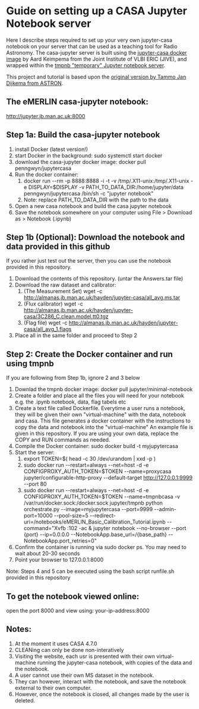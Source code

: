 # Guide on setting up a CASA Jupyter Notebook server

Here I describe steps required to set up your very own jupyter-casa notebook on your server that can be used as a teaching tool for Radio Astronomy. The casa-jupyter server is built using the [jupyter-casa docker image](https://github.com/aardk/jupyter-casa) by Aard Keimpema from the Joint Institute of VLBI ERIC (JIVE), and wrapped within the [tmpnb "temporary" Jupyter notebook server](https://github.com/jupyter/tmpnb).


This project and tutorial is based upon the [original version  by  Tammo Jan Dijkema from ASTRON](http://taql.astron.nl/user/KvWQzf7HKYVW/notebooks/vla-cont-tutorial.ipynb).

## The eMERLIN casa-jupyter notebook:

http://jupyter.jb.man.ac.uk:8000

## Step 1a: Build the casa-jupyter notebook

1. install Docker (latest version!)
2. start Docker in the background: sudo systemctl start docker
3. download the casa-jupyter docker image: docker pull penngwyn/jupytercasa
4. Run the docker container: 
   1. docker run --rm -p 8888:8888 -i -t -v /tmp/.X11-unix:/tmp/.X11-unix -e DISPLAY=$DISPLAY -v PATH_TO_DATA_DIR:/home/jupyter/data penngwyn/jupytercasa /bin/sh -c "jupyter notebook"
   2. Note: replace PATH_TO_DATA_DIR with the path to the data
5. Open a new casa notebook and build the casa jupyter notebook
6. Save the notebook somewhere on your computer using File > Download as > Notebook (.ipynb)


## Step 1b (Optional): Download the notebook and data provided in this github

If you rather just test out the server, then you can use the notebook provided in this repository.

1. Download the contents of this repository. (untar the Answers.tar file)
2. Download the raw dataset and calibrator: 
   1. (The Measurement Set) wget -c http://almanas.jb.man.ac.uk/hayden/jupyter-casa/all_avg.ms.tar
   2. (Flux calibrator) wget -c http://almanas.jb.man.ac.uk/hayden/jupyter-casa/3C286_C.clean.model.tt0.tgz
   3. (Flag file) wget -c http://almanas.jb.man.ac.uk/hayden/jupyter-casa/all_avg_1.flags
3. Place all in the same folder and proceed to Step 2

## Step 2: Create the Docker container and run using tmpnb 

If you are following from Step 1b, ignore 2 and 3 below

1. Downlad the tmpnb docker image: docker pull jupyter/minimal-notebook
2. Create a folder and place all the files you will need for your notebook e.g. the .ipynb notebook, data, flag tabels etc
3. Create a text file called Dockerfile. Everytime a user runs a notebook, they will be given their own "virtual-machine" with 
the data, notebook and casa. This file generates a docker container with the instructions to copy the data and notebook into the "virtual-machine"
An example file is given in this repository. If you are using your own data, replace the COPY and RUN commands as needed.
4. Compile the Docker container: sudo docker build -t myjupytercasa 
5. Start the server:
   1. export TOKEN=$( head -c 30 /dev/urandom | xxd -p )
   2. sudo docker run --restart=always --net=host -d -e CONFIGPROXY_AUTH_TOKEN=$TOKEN --name=proxycasa jupyter/configurable-http-proxy --default-target http://127.0.0.1:9999 --port 80
   3. sudo docker run --restart=always --net=host -d -e CONFIGPROXY_AUTH_TOKEN=$TOKEN --name=tmpnbcasa -v /var/run/docker.sock:/docker.sock jupyter/tmpnb python orchestrate.py --image=myjupytercasa --port=9999 --admin-port=10000 --pool-size=5 --redirect-uri=/notebooks/eMERLIN_Basic_Calibration_Tutorial.ipynb --command="Xvfb :102 -ac & jupyter notebook --no-browser --port {port} --ip=0.0.0.0 --NotebookApp.base_url=/{base_path} --NotebookApp.port_retries=0"
6. Confirm the container is running via sudo docker ps. You may need to wait about 20-30 seconds
7. Point your browser to 127.0.0.1:8000

Note: Steps 4 and 5 can be executed using the bash script runfile.sh provided in this repository 

## To get the notebook viewed online:

open the port 8000 and view using: your-ip-address:8000

## Notes:

1. At the moment it uses CASA 4.7.0
2. CLEANing can only be done non-interatively
3. Visiting the website, each usr is presented with their own virtual-machine running the jupyter-casa notebook, with
copies of the data and the notebook.
4. A user cannot use their own MS dataset in the notebook. 
5. They can however, interact with the notebook, and save the notebook external to their own computer.
6. However, once the notebook is closed, all changes made by the user is deleted.
